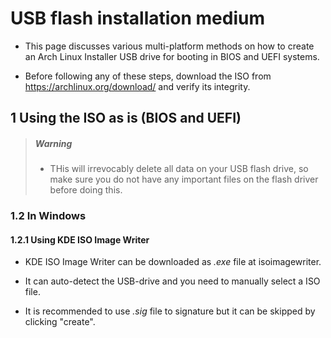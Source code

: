 # USB flash installation medium

- This page discusses various multi-platform methods on how to create an Arch Linux Installer USB drive for booting in BIOS and UEFI systems.

- Before following any of these steps, download the ISO from https://archlinux.org/download/ and verify its integrity.

## 1 Using the ISO as is (BIOS and UEFI)

> ##### Warning
>
> - THis will irrevocably delete all data on your USB flash drive, so make sure you do not have any important files on the flash driver before doing this.

### 1.2 In Windows

#### 1.2.1 Using KDE ISO Image Writer

- KDE ISO Image Writer can be downloaded as *.exe* file at isoimagewriter.

- It can auto-detect the USB-drive and you need to manually select a ISO file.

- It is recommended to use *.sig* file to signature but it can be skipped by clicking "create".
